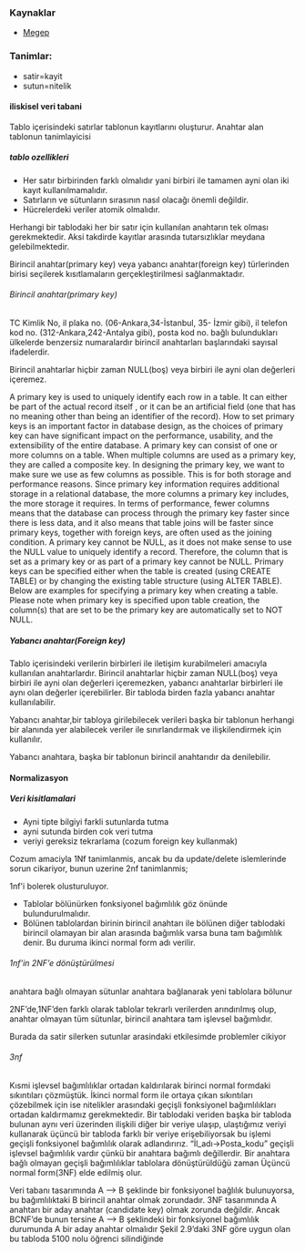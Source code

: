 ### Kaynaklar

* [Megep](http://www.megep.meb.gov.tr/mte_program_modul/moduller_pdf/Veritaban%C4%B1%20Tasar%C4%B1m%C4%B1.pdf)


### Tanimlar:

* satir=kayit
* sutun=nitelik

#### iliskisel veri tabani
Tablo içerisindeki satırlar tablonun kayıtlarını oluşturur. 
Anahtar alan tablonun tanimlayicisi

##### tablo ozellikleri
* Her satır birbirinden farklı olmalıdır yani birbiri ile tamamen ayni olan iki
  kayıt kullanılmamalıdır.
* Satırların ve sütunların sırasının nasıl olacağı önemli değildir.
* Hücrelerdeki veriler atomik olmalıdır.

Herhangi bir tablodaki her bir satır için kullanılan anahtarın tek olması
gerekmektedir. Aksi takdirde kayıtlar arasında tutarsızlıklar meydana
gelebilmektedir.

Birincil anahtar(primary key) veya yabancı anahtar(foreign key) türlerinden
birisi seçilerek kısıtlamaların gerçekleştirilmesi sağlanmaktadır.

###### Birincil anahtar(primary key)

TC Kimlik No, il plaka no. (06-Ankara,34-İstanbul, 35- İzmir gibi), il telefon
kod no. (312-Ankara,242-Antalya gibi), posta kod no.  bağlı bulundukları
ülkelerde benzersiz numaralardır birincil anahtarları başlarındaki sayısal
ifadelerdir.  

Birincil anahtarlar hiçbir zaman NULL(boş) veya birbiri ile ayni olan değerleri
içeremez.

A primary key is used to uniquely identify each row in a table. It can either
be part of the actual record itself , or it can be an artificial field (one
that has no meaning other than being an identifier of the record). How to set
primary keys is an important factor in database design, as the choices of
primary key can have significant impact on the performance, usability, and the
extensibility of the entire database.  A primary key can consist of one or more
columns on a table. When multiple columns are used as a primary key, they are
called a composite key.  In designing the primary key, we want to make sure we
use as few columns as possible. This is for both storage and performance
reasons. Since primary key information requires additional storage in a
relational database, the more columns a primary key includes, the more storage
it requires. In terms of performance, fewer columns means that the database can
process through the primary key faster since there is less data, and it also
means that table joins will be faster since primary keys, together with foreign
keys, are often used as the joining condition.  A primary key cannot be NULL,
as it does not make sense to use the NULL value to uniquely identify a record.
Therefore, the column that is set as a primary key or as part of a primary key
cannot be NULL.  Primary keys can be specified either when the table is created
(using CREATE TABLE) or by changing the existing table structure (using ALTER
TABLE).  Below are examples for specifying a primary key when creating a table.
Please note when primary key is specified upon table creation, the column(s)
that are set to be the primary key are automatically set to NOT NULL.

##### Yabancı anahtar(Foreign key) 

Tablo içerisindeki verilerin birbirleri ile iletişim kurabilmeleri amacıyla
kullanılan anahtarlardır. Birincil anahtarlar hiçbir zaman NULL(boş) veya
birbiri ile ayni olan değerleri içeremezken, yabancı anahtarlar birbirleri ile
aynı olan değerler içerebilirler. Bir tabloda birden fazla yabancı anahtar
kullanılabilir.  

Yabancı anahtar,bir tabloya girilebilecek verileri başka bir tablonun herhangi
bir alanında yer alabilecek veriler ile sınırlandırmak ve ilişkilendirmek için
kullanılır.  

Yabancı anahtara, başka bir tablonun birincil anahtarıdır da denilebilir.

#### Normalizasyon

##### Veri kisitlamalari

* Ayni tipte bilgiyi farkli sutunlarda tutma
* ayni sutunda birden cok veri tutma
* veriyi gereksiz tekrarlama (cozum foreign key kullanmak)

Cozum amaciyla 1Nf tanimlanmis, ancak bu da update/delete islemlerinde sorun cikariyor, bunun uzerine 2nf tanimlanmis;

1nf'i bolerek olusturuluyor.

* Tablolar bölünürken fonksiyonel bağımlılık göz önünde bulundurulmalıdır.
* Bölünen tablolardan birinin birincil anahtarı ile bölünen diğer tablodaki
  birincil olamayan bir alan arasında bağımlık varsa buna tam bağımlılık denir.
  Bu duruma ikinci normal form adı verilir.

###### 1nf'in 2NF’e dönüştürülmesi

anahtara bağlı olmayan sütunlar anahtara bağlanarak yeni tablolara bölunur

2NF’de,1NF’den farklı olarak tablolar tekrarlı verilerden arındırılmış olup,
anahtar olmayan tüm sütunlar, birincil anahtara tam işlevsel bağımlıdır.

Burada da satir silerken sutunlar arasindaki etkilesimde problemler cikiyor

###### 3nf

Kısmi işlevsel bağımlılıklar ortadan kaldırılarak birinci normal formdaki
sıkıntıları çözmüştük. İkinci normal form ile ortaya çıkan sıkıntıları
çözebilmek için ise nitelikler arasındaki geçişli fonksiyonel bağımlılıkları
ortadan kaldırmamız gerekmektedir.  Bir tablodaki veriden başka bir tabloda
bulunan aynı veri üzerinden ilişkili diğer bir veriye ulaşıp, ulaştığımız
veriyi kullanarak üçüncü bir tabloda farklı bir veriye erişebiliyorsak bu
işlemi geçişli fonksiyonel bağımlılık olarak adlandırırız.  “İl_adı→Posta_kodu”
geçişli işlevsel bağımlılık vardır çünkü bir anahtara bağımlı değillerdir. Bir
anahtara bağlı olmayan geçişli bağımlılıklar tablolara dönüştürüldüğü zaman
Üçüncü normal form(3NF) elde edilmiş olur.

Veri tabanı tasarımında A --> B şeklinde bir fonksiyonel bağlılık bulunuyorsa,
bu bağımlılıktaki B birincil anahtar olmak zorundadır. 3NF tasarımında A
anahtarı bir aday anahtar (candidate key) olmak zorunda değildir. Ancak BCNF’de
bunun tersine A --> B şeklindeki bir fonksiyonel bağımlılık durumunda A bir
aday anahtar olmalıdır Şekil 2.9’daki 3NF göre uygun olan bu tabloda 5100 nolu
öğrenci silindiğinde


